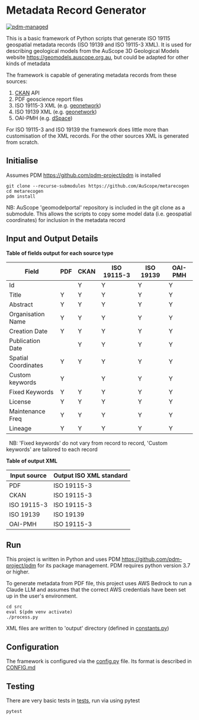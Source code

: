 # Metadata Record Generator

[![pdm-managed](https://img.shields.io/badge/pdm-managed-blueviolet)](https://pdm.fming.dev)

This is a basic framework of Python scripts that generate ISO 19115 geospatial metadata records (ISO 19139 and ISO 19115-3 XML). It is used for describing geological models from the AuScope 3D Geological Models website <https://geomodels.auscope.org.au>, but could be adapted for other kinds of metadata

The framework is capable of generating metadata records from these sources:  

1. [CKAN](https://ckan.org/) API 
2. PDF geoscience report files
3. ISO 19115-3 XML (e.g. [geonetwork](https://geonetwork-opensource.org/))
4. ISO 19139 XML (e.g. [geonetwork](https://geonetwork-opensource.org/))
5. OAI-PMH (e.g. [dSpace](https://dspace.lyrasis.org/))

For ISO 19115-3 and ISO 19139 the framework does little more than customisation of the XML records.
For the other sources XML is generated from scratch.

## Initialise

Assumes PDM <https://github.com/pdm-project/pdm> is installed

```
git clone --recurse-submodules https://github.com/AuScope/metarecogen
cd metarecogen
pdm install
```

NB: AuScope 'geomodelportal' repository is included in the git clone as a submodule.
This allows the scripts to copy some model data (i.e. geospatial coordinates) for inclusion in the metadata record

## Input and Output Details

**Table of fields output for each source type**

| Field             | PDF | CKAN | ISO 19115-3 | ISO 19139 | OAI-PMH |
| ------------------| ----|------|-------------|-----------|---------|
| Id                |     | Y    |   Y         |    Y      |     Y   |
| Title             | Y   | Y    |   Y         |    Y      |     Y   |
| Abstract          | Y   | Y    |   Y         |    Y      |     Y   |
| Organisation Name | Y   | Y    |   Y         |    Y      |     Y   |
| Creation Date     | Y   | Y    |   Y         |    Y      |     Y   |
| Publication Date  |     | Y    |   Y         |    Y      |     Y   |
| Spatial Coordinates | Y   | Y    |   Y         |    Y      |    Y   |
| Custom keywords   | Y   |      |     Y     |     Y     |      Y   |
| Fixed Keywords    | Y   | Y    |   Y         |    Y      |     Y   |
| License           | Y   | Y    |   Y         |   Y       |     Y   |
| Maintenance Freq  | Y   | Y    |   Y         |    Y      |     Y   |
| Lineage           | Y   | Y    |    Y        |   Y       |     Y   |

&nbsp;
NB: 'Fixed keywords' do not vary from record to record, 'Custom keywords' are tailored to each record
&nbsp;

**Table of output XML**

| Input source | Output ISO XML standard |
| ------------ | ----------------------- |
| PDF          |  ISO 19115-3            |
| CKAN         |  ISO 19115-3            |
| ISO 19115-3  |  ISO 19115-3            |
| ISO 19139    |  ISO 19139              |
| OAI-PMH      |  ISO 19115-3            |


## Run

This project is written in Python and uses PDM <https://github.com/pdm-project/pdm> for its package management. PDM requires python version 3.7 or higher.

To generate metadata from PDF file, this project uses AWS Bedrock to run a Claude LLM and assumes that the correct AWS credentials have been set up in the user's environment.

```
cd src
eval $(pdm venv activate)
./process.py
```
XML files are written to 'output' directory (defined in [constants.py](src/constants.py))

## Configuration

The framework is configured via the [config.py](src/config.py) file. Its format is described in [CONFIG.md](CONFIG.md)

## Testing

There are very basic tests in [tests](tests), run via using pytest
```
pytest
```

